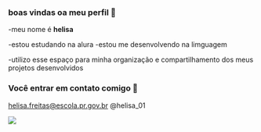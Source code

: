 ###  boas vindas oa meu perfil  🌼
-meu nome é **helisa**

-estou estudando  na alura
-estou me desenvolvendo na limguagem

-utilizo esse espaço para minha organização e compartilhamento dos meus projetos desenvolvidos

###   Você entrar em contato comigo 📧 

helisa.freitas@escola.pr.gov.br
@helisa_01

![](https://media.tenor.com/ADAs_uxhc6cAAAAd/bom-dia-terr%C3%A1queos-valtatu%C3%AD-good-morning.gif)

